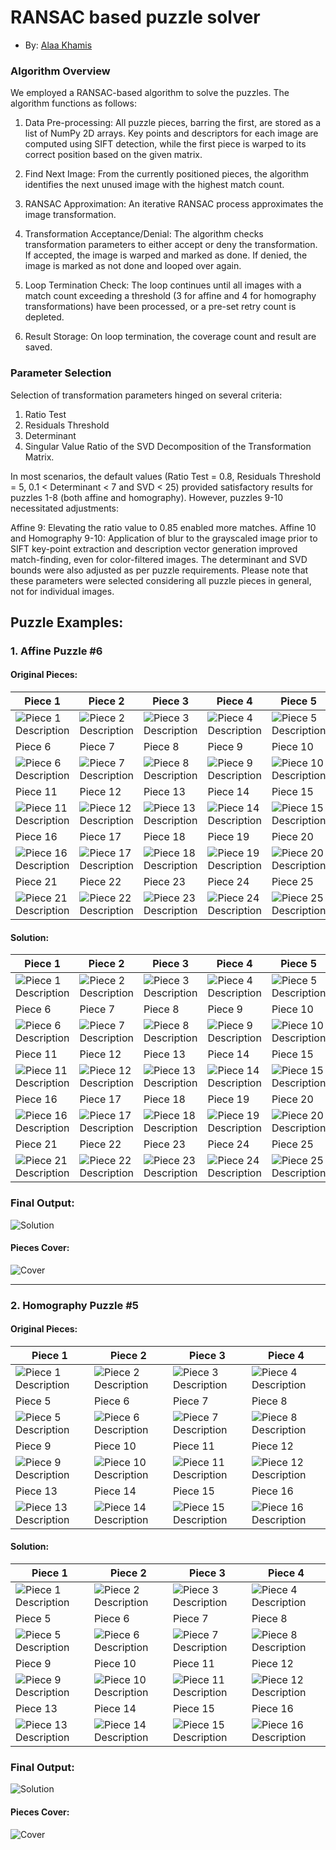 # RANSAC based puzzle solver

- By: <a href="https://github.com/alaa-khamis">Alaa Khamis</a>

### Algorithm Overview

We employed a RANSAC-based algorithm to solve the puzzles. The algorithm functions as follows:

1. Data Pre-processing: All puzzle pieces, barring the first, are stored as a list of NumPy 2D arrays. Key points and descriptors for each image are computed using SIFT detection, while the first piece is warped to its correct position based on the given matrix.

2. Find Next Image: From the currently positioned pieces, the algorithm identifies the next unused image with the highest match count.

3. RANSAC Approximation: An iterative RANSAC process approximates the image transformation.

3. Transformation Acceptance/Denial: The algorithm checks transformation parameters to either accept or deny the transformation. If accepted, the image is warped and marked as done. If denied, the image is marked as not done and looped over again.

4. Loop Termination Check: The loop continues until all images with a match count exceeding a threshold (3 for affine and 4 for homography transformations) have been processed, or a pre-set retry count is depleted.

5. Result Storage: On loop termination, the coverage count and result are saved.

### Parameter Selection

Selection of transformation parameters hinged on several criteria:

1. Ratio Test
2. Residuals Threshold
3. Determinant
4. Singular Value Ratio of the SVD Decomposition of the Transformation Matrix.

In most scenarios, the default values (Ratio Test = 0.8, Residuals Threshold = 5, 0.1 < Determinant < 7 and SVD < 25) provided satisfactory results for puzzles 1-8 (both affine and homography). However, puzzles 9-10 necessitated adjustments:

Affine 9: Elevating the ratio value to 0.85 enabled more matches.
Affine 10 and Homography 9-10: Application of blur to the grayscaled image prior to SIFT key-point extraction and description vector generation improved match-finding, even for color-filtered images. The determinant and SVD bounds were also adjusted as per puzzle requirements.
Please note that these parameters were selected considering all puzzle pieces in general, not for individual images.


## Puzzle Examples:

### 1. Affine Puzzle #6

#### Original Pieces:
| Piece 1 | Piece 2 | Piece 3 | Piece 4 | Piece 5 |
|---------|---------|---------|---------|---------|
| ![Piece 1 Description](/puzzles/puzzle_affine_6/pieces/piece_1.jpg) | ![Piece 2 Description](/puzzles/puzzle_affine_6/pieces/piece_2.jpg) | ![Piece 3 Description](/puzzles/puzzle_affine_6/pieces/piece_3.jpg) | ![Piece 4 Description](/puzzles/puzzle_affine_6/pieces/piece_4.jpg) | ![Piece 5 Description](/puzzles/puzzle_affine_6/pieces/piece_5.jpg) |
| Piece 6 | Piece 7 | Piece 8 | Piece 9 | Piece 10 |
| ![Piece 6 Description](/puzzles/puzzle_affine_6/pieces/piece_6.jpg) | ![Piece 7 Description](/puzzles/puzzle_affine_6/pieces/piece_7.jpg) | ![Piece 8 Description](/puzzles/puzzle_affine_6/pieces/piece_8.jpg) | ![Piece 9 Description](/puzzles/puzzle_affine_6/pieces/piece_9.jpg) | ![Piece 10 Description](/puzzles/puzzle_affine_6/pieces/piece_10.jpg) |
| Piece 11 | Piece 12 | Piece 13 | Piece 14 | Piece 15 |
| ![Piece 11 Description](/puzzles/puzzle_affine_6/pieces/piece_11.jpg) | ![Piece 12 Description](/puzzles/puzzle_affine_6/pieces/piece_12.jpg) | ![Piece 13 Description](/puzzles/puzzle_affine_6/pieces/piece_13.jpg) | ![Piece 14 Description](/puzzles/puzzle_affine_6/pieces/piece_14.jpg) | ![Piece 15 Description](/puzzles/puzzle_affine_6/pieces/piece_15.jpg) |
| Piece 16 | Piece 17 | Piece 18 | Piece 19 | Piece 20 |
| ![Piece 16 Description](/puzzles/puzzle_affine_6/pieces/piece_16.jpg) | ![Piece 17 Description](/puzzles/puzzle_affine_6/pieces/piece_17.jpg) | ![Piece 18 Description](/puzzles/puzzle_affine_6/pieces/piece_18.jpg) | ![Piece 19 Description](/puzzles/puzzle_affine_6/pieces/piece_19.jpg) | ![Piece 20 Description](/puzzles/puzzle_affine_6/pieces/piece_20.jpg) |
| Piece 21 | Piece 22 | Piece 23 | Piece 24 | Piece 25 |
| ![Piece 21 Description](/puzzles/puzzle_affine_6/pieces/piece_21.jpg) | ![Piece 22 Description](/puzzles/puzzle_affine_6/pieces/piece_22.jpg) | ![Piece 23 Description](/puzzles/puzzle_affine_6/pieces/piece_23.jpg) | ![Piece 24 Description](/puzzles/puzzle_affine_6/pieces/piece_24.jpg) | ![Piece 25 Description](/puzzles/puzzle_affine_6/pieces/piece_25.jpg) |


#### Solution:

| Piece 1 | Piece 2 | Piece 3 | Piece 4 | Piece 5 |
|---------|---------|---------|---------|---------|
| ![Piece 1 Description](/results/affine_6_results/piece_1_relative.jpeg) | ![Piece 2 Description](/results/affine_6_results/piece_2_relative.jpeg) | ![Piece 3 Description](/results/affine_6_results/piece_3_relative.jpeg) | ![Piece 4 Description](/results/affine_6_results/piece_4_relative.jpeg) | ![Piece 5 Description](/results/affine_6_results/piece_5_relative.jpeg) |
| Piece 6 | Piece 7 | Piece 8 | Piece 9 | Piece 10 |
| ![Piece 6 Description](/results/affine_6_results/piece_6_relative.jpeg) | ![Piece 7 Description](/results/affine_6_results/piece_7_relative.jpeg) | ![Piece 8 Description](/results/affine_6_results/piece_8_relative.jpeg) | ![Piece 9 Description](/results/affine_6_results/piece_9_relative.jpeg) | ![Piece 10 Description](/results/affine_6_results/piece_10_relative.jpeg) |
| Piece 11 | Piece 12 | Piece 13 | Piece 14 | Piece 15 |
| ![Piece 11 Description](/results/affine_6_results/piece_11_relative.jpeg) | ![Piece 12 Description](/results/affine_6_results/piece_12_relative.jpeg) | ![Piece 13 Description](/results/affine_6_results/piece_13_relative.jpeg) | ![Piece 14 Description](/results/affine_6_results/piece_14_relative.jpeg) | ![Piece 15 Description](/results/affine_6_results/piece_15_relative.jpeg) |
| Piece 16 | Piece 17 | Piece 18 | Piece 19 | Piece 20 |
| ![Piece 16 Description](/results/affine_6_results/piece_16_relative.jpeg) | ![Piece 17 Description](/results/affine_6_results/piece_17_relative.jpeg) | ![Piece 18 Description](/results/affine_6_results/piece_18_relative.jpeg) | ![Piece 19 Description](/results/affine_6_results/piece_19_relative.jpeg) | ![Piece 20 Description](/results/affine_6_results/piece_20_relative.jpeg) |
| Piece 21 | Piece 22 | Piece 23 | Piece 24 | Piece 25 |
| ![Piece 21 Description](/results/affine_6_results/piece_21_relative.jpeg) | ![Piece 22 Description](/results/affine_6_results/piece_22_relative.jpeg) | ![Piece 23 Description](/results/affine_6_results/piece_23_relative.jpeg) | ![Piece 24 Description](/results/affine_6_results/piece_24_relative.jpeg) | ![Piece 25 Description](/results/affine_6_results/piece_25_relative.jpeg) |

### Final Output:

![Solution](/results/affine_6_results/solution_25_25.jpeg)

#### Pieces Cover:
![Cover](/results/affine_6_results/cover.jpeg)

---

### 2. Homography Puzzle #5

#### Original Pieces:

| Piece 1 | Piece 2 | Piece 3 | Piece 4 |
|---------|---------|---------|---------|
| ![Piece 1 Description](/puzzles/puzzle_homography_5/pieces/piece_1.jpg) | ![Piece 2 Description](/puzzles/puzzle_homography_5/pieces/piece_2.jpg) | ![Piece 3 Description](/puzzles/puzzle_homography_5/pieces/piece_3.jpg) | ![Piece 4 Description](/puzzles/puzzle_homography_5/pieces/piece_4.jpg) |
| Piece 5 | Piece 6 | Piece 7 | Piece 8 |
| ![Piece 5 Description](/puzzles/puzzle_homography_5/pieces/piece_5.jpg) | ![Piece 6 Description](/puzzles/puzzle_homography_5/pieces/piece_6.jpg) | ![Piece 7 Description](/puzzles/puzzle_homography_5/pieces/piece_7.jpg) | ![Piece 8 Description](/puzzles/puzzle_homography_5/pieces/piece_8.jpg) |
| Piece 9 | Piece 10 | Piece 11 | Piece 12 |
| ![Piece 9 Description](/puzzles/puzzle_homography_5/pieces/piece_9.jpg) | ![Piece 10 Description](/puzzles/puzzle_homography_5/pieces/piece_10.jpg) | ![Piece 11 Description](/puzzles/puzzle_homography_5/pieces/piece_11.jpg) | ![Piece 12 Description](/puzzles/puzzle_homography_5/pieces/piece_12.jpg) |
| Piece 13 | Piece 14 | Piece 15 | Piece 16 |
| ![Piece 13 Description](/puzzles/puzzle_homography_5/pieces/piece_13.jpg) | ![Piece 14 Description](/puzzles/puzzle_homography_5/pieces/piece_14.jpg) | ![Piece 15 Description](/puzzles/puzzle_homography_5/pieces/piece_15.jpg) | ![Piece 16 Description](/puzzles/puzzle_homography_5/pieces/piece_16.jpg) |


#### Solution:

| Piece 1 | Piece 2 | Piece 3 | Piece 4 |
|---------|---------|---------|---------|
| ![Piece 1 Description](/results/homography_5_results/piece_1_relative.jpeg) | ![Piece 2 Description](/results/homography_5_results/piece_2_relative.jpeg) | ![Piece 3 Description](/results/homography_5_results/piece_3_relative.jpeg) | ![Piece 4 Description](/results/homography_5_results/piece_4_relative.jpeg) |
| Piece 5 | Piece 6 | Piece 7 | Piece 8 |
| ![Piece 5 Description](/results/homography_5_results/piece_5_relative.jpeg) | ![Piece 6 Description](/results/homography_5_results/piece_6_relative.jpeg) | ![Piece 7 Description](/results/homography_5_results/piece_7_relative.jpeg) | ![Piece 8 Description](/results/homography_5_results/piece_8_relative.jpeg) |
| Piece 9 | Piece 10 | Piece 11 | Piece 12 |
| ![Piece 9 Description](/results/homography_5_results/piece_9_relative.jpeg) | ![Piece 10 Description](/results/homography_5_results/piece_10_relative.jpeg) | ![Piece 11 Description](/results/homography_5_results/piece_11_relative.jpeg) | ![Piece 12 Description](/results/homography_5_results/piece_12_relative.jpeg) |
| Piece 13 | Piece 14 | Piece 15 | Piece 16 |
| ![Piece 13 Description](/results/homography_5_results/piece_13_relative.jpeg) | ![Piece 14 Description](/results/homography_5_results/piece_14_relative.jpeg) | ![Piece 15 Description](/results/homography_5_results/piece_15_relative.jpeg) | ![Piece 16 Description](/results/homography_5_results/piece_16_relative.jpeg) |

### Final Output:

![Solution](/results/homography_5_results/solution_16_16.jpeg)

#### Pieces Cover:
![Cover](/results/homography_5_results/cover.jpeg)
